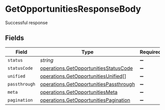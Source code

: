 # GetOpportunitiesResponseBody

Successful response


## Fields

| Field                                                                                            | Type                                                                                             | Required                                                                                         | Description                                                                                      |
| ------------------------------------------------------------------------------------------------ | ------------------------------------------------------------------------------------------------ | ------------------------------------------------------------------------------------------------ | ------------------------------------------------------------------------------------------------ |
| `status`                                                                                         | *string*                                                                                         | :heavy_minus_sign:                                                                               | N/A                                                                                              |
| `statusCode`                                                                                     | [operations.GetOpportunitiesStatusCode](../../models/operations/getopportunitiesstatuscode.md)   | :heavy_minus_sign:                                                                               | N/A                                                                                              |
| `unified`                                                                                        | [operations.GetOpportunitiesUnified](../../models/operations/getopportunitiesunified.md)[]       | :heavy_minus_sign:                                                                               | N/A                                                                                              |
| `passthrough`                                                                                    | [operations.GetOpportunitiesPassthrough](../../models/operations/getopportunitiespassthrough.md) | :heavy_minus_sign:                                                                               | N/A                                                                                              |
| `meta`                                                                                           | [operations.GetOpportunitiesMeta](../../models/operations/getopportunitiesmeta.md)               | :heavy_minus_sign:                                                                               | N/A                                                                                              |
| `pagination`                                                                                     | [operations.GetOpportunitiesPagination](../../models/operations/getopportunitiespagination.md)   | :heavy_minus_sign:                                                                               | N/A                                                                                              |